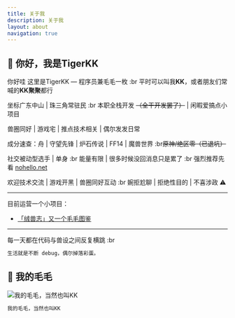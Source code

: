 ```yaml
---
title: 关于我
description: 关于我
layout: about
navigation: true
---
```


## 👋 你好，我是TigerKK

你好哇 这里是TigerKK — 程序员兼毛毛一枚 :br 平时可以叫我**KK**，或者朋友们常喊的**KK聚聚**都行

坐标广东中山 | 珠三角常驻民 :br 本职全栈开发 ~~（全干开发罢了）~~ | 闲暇爱搞点小项目

兽圈同好 | 游戏宅 | 推点技术相关 | 偶尔发发日常

成分速查：舟 | 守望先锋 | 炉石传说 | FF14 | 魔兽世界 :br~~原神/绝区零（已退坑）~~

社交被动型选手 | 单身 :br  能量有限 | 很多时候没回消息只是累了  :br 强烈推荐先看 [nohello.net](https://nohello.net/)

欢迎技术交流 | 游戏开黑 | 兽圈同好互动 :br 婉拒尬聊 | 拒绝性目的 | 不喜涉政 ⚠️

---

目前运营一个小项目：

- [「绒兽志」又一个毛毛图鉴](https://fursuit.cool/)

---

每一天都在代码与兽设之间反复横跳 :br

```md
生活就是不断 debug，偶尔掉落彩蛋。
```

## 🐯 我的毛毛

![我的毛毛，当然也叫KK](/20251027.JPG)

```md
我的毛毛，当然也叫KK
```
